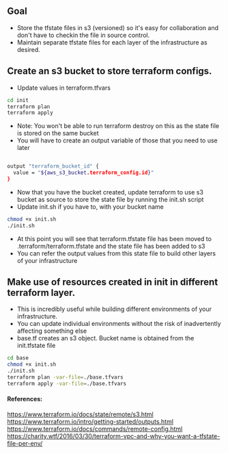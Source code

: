 ## Goal

- Store the tfstate files in s3 (versioned) so it's easy for collaboration and don't have to checkin the file in source control.
- Maintain separate tfstate files for each layer of the infrastructure as desired.

## Create an s3 bucket to store terraform configs.


- Update values in terraform.tfvars

```sh
cd init
terraform plan
terraform apply

```
- Note: You won't be able to run terraform destroy on this as the state file is stored on the same bucket
- You will have to create an output variable of those that you need to use later

```sh

output "terraform_bucket_id" {
  value = "${aws_s3_bucket.terraform_config.id}"
}
```

- Now that you have the bucket created, update terraform to use s3 bucket as source to store the state file by running the init.sh script
- Update init.sh if you have to, with your bucket name

```sh
chmod +x init.sh
./init.sh
```

- At this point you will see that terraform.tfstate file has been moved to .terraform/terraform.tfstate and the state file has been added to s3
- You can refer the output values from this state file to build other layers of your infrastructure

## Make use of resources created in init in different terraform layer.

- This is incredibly useful while building different environments of your infrastructure.
- You can update individual environments without the risk of inadvertently affecting something else
- base.tf creates an s3 object. Bucket name is obtained from the init.tfstate file


```sh
cd base
chmod +x init.sh
./init.sh
terraform plan -var-file=./base.tfvars
terraform apply -var-file=./base.tfvars
```

#### References:
https://www.terraform.io/docs/state/remote/s3.html
https://www.terraform.io/intro/getting-started/outputs.html
https://www.terraform.io/docs/commands/remote-config.html
https://charity.wtf/2016/03/30/terraform-vpc-and-why-you-want-a-tfstate-file-per-env/
